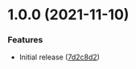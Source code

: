 # 1.0.0 (2021-11-10)


### Features

* Initial release ([7d2c8d2](https://github.com/augustinesaidimu/publish-action/commit/7d2c8d212a01307cd004fb3ed7e8f5e376855a2c))
